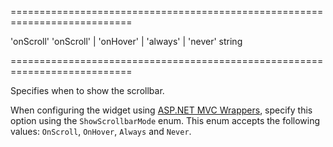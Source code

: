<!--**
/*-------------------------------------------
    Auto-generated file. Do not modify.
-------------------------------------------

**-->
===========================================================================
<!--default-->'onScroll'<!--/default-->
<!--acceptValues-->'onScroll' | 'onHover' | 'always' | 'never'<!--/acceptValues-->
<!--type-->string<!--/type-->
===========================================================================

<!--shortDescription-->
Specifies when to show the scrollbar.
<!--/shortDescription-->

<!--fullDescription-->
When configuring the widget using [ASP.NET MVC Wrappers](/Documentation/Guide/ASP.NET_MVC_Wrappers/Fundamentals/), specify this option using the `ShowScrollbarMode` enum. This enum accepts the following values: `OnScroll`, `OnHover`, `Always` and `Never`.
<!--/fullDescription-->

